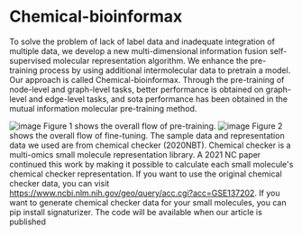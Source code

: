 # Chemical-bioinformax
To solve the problem of lack of label data and inadequate integration of multiple data, we develop a new multi-dimensional information fusion self-supervised molecular representation algorithm. We enhance the pre-training process by using additional intermolecular data to pretrain a model. Our approach is called Chemical-bioinformax. Through the pre-training of node-level and graph-level tasks, better performance is obtained on graph-level and edge-level tasks, and sota performance has been obtained in the mutual information molecular pre-training method.

![image](https://github.com/Zhougv/Chemical-bioinformax/assets/164281953/32bd28bc-e02c-408e-a986-4c501786c26a)
Figure 1 shows the overall flow of pre-training.
![image](https://github.com/Zhougv/Chemical-bioinformax/assets/164281953/32371ee0-84fd-46d4-a6a4-93837019f8f4)
Figure 2 shows the overall flow of fine-tuning.
The sample data and representation data we used are from chemical checker (2020NBT). Chemical checker is a multi-omics small molecule representation library. A 2021 NC paper continued this work by making it possible to calculate each small molecule's chemical checker representation. If you want to use the original chemical checker data, you can visit https://www.ncbi.nlm.nih.gov/geo/query/acc.cgi?acc=GSE137202. If you want to generate chemical checker data for your small molecules, you can pip install signaturizer.
The code will be available when our article is published
